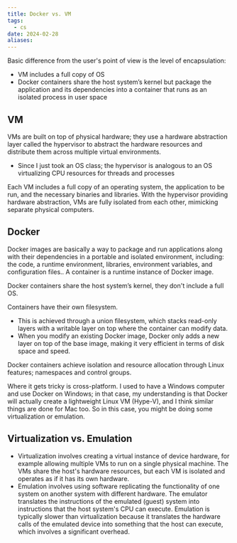 ```yaml
---
title: Docker vs. VM
tags:
  - cs
date: 2024-02-28
aliases:
---
```

Basic difference from the user's point of view is the level of encapsulation: 
- VM includes a full copy of OS
- Docker containers share the host system’s kernel but package the application and its dependencies into a container that runs as an isolated process in user space

## VM
VMs are built on top of physical hardware; they use a hardware abstraction layer called the hypervisor to abstract the hardware resources and distribute them across multiple virtual environments.
- Since I just took an OS class; the hypervisor is analogous to an OS virtualizing CPU resources for threads and processes

Each VM includes a full copy of an operating system, the application to be run, and the necessary binaries and libraries. With the hypervisor providing hardware abstraction, VMs are fully isolated from each other, mimicking separate physical computers.

## Docker
Docker images are basically a way to package and run applications along with their dependencies in a portable and isolated environment, including: the code, a runtime environment, libraries, environment variables, and configuration files.. A container is a runtime instance of Docker image.

Docker containers share the host system’s kernel, they don't include a full OS.

Containers have their own filesystem. 
- This is achieved through a union filesystem, which stacks read-only layers with a writable layer on top where the container can modify data. 
- When you modify an existing Docker image, Docker only adds a new layer on top of the base image, making it very efficient in terms of disk space and speed.

Docker containers achieve isolation and resource allocation through Linux features; namespaces and control groups.

Where it gets tricky is cross-platform. I used to have a Windows computer and use Docker on Windows; in that case, my understanding is that Docker will actually create a lightweight Linux VM (Hype-V), and I think similar things are done for Mac too. So in this case, you might be doing some virtualization or emulation. 

## Virtualization vs. Emulation
- Virtualization involves creating a virtual instance of device hardware, for example allowing multiple VMs to run on a single physical machine. The VMs share the host's hardware resources, but each VM is isolated and operates as if it has its own hardware.
- Emulation involves using software replicating the functionality of one system on another system with different hardware. The emulator translates the instructions of the emulated (guest) system into instructions that the host system's CPU can execute. Emulation is typically slower than virtualization because it translates the hardware calls of the emulated device into something that the host can execute, which involves a significant overhead. 